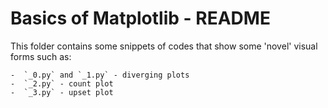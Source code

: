 # Basics of Matplotlib - README

This folder contains some snippets of codes that show some 'novel' visual
forms such as:

    -  `_0.py` and `_1.py` - diverging plots
    -  `_2.py` - count plot
    -  `_3.py` - upset plot
